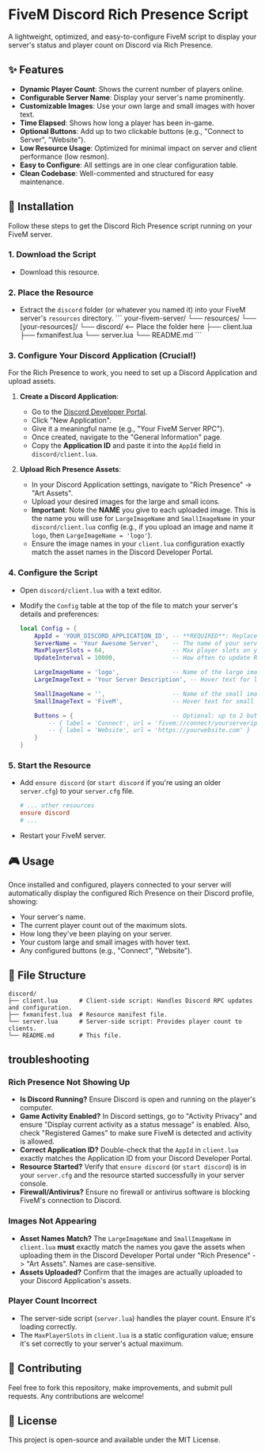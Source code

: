 # FiveM Discord Rich Presence Script

A lightweight, optimized, and easy-to-configure FiveM script to display your server's status and player count on Discord via Rich Presence.

## ✨ Features

*   **Dynamic Player Count**: Shows the current number of players online.
*   **Configurable Server Name**: Display your server's name prominently.
*   **Customizable Images**: Use your own large and small images with hover text.
*   **Time Elapsed**: Shows how long a player has been in-game.
*   **Optional Buttons**: Add up to two clickable buttons (e.g., "Connect to Server", "Website").
*   **Low Resource Usage**: Optimized for minimal impact on server and client performance (low resmon).
*   **Easy to Configure**: All settings are in one clear configuration table.
*   **Clean Codebase**: Well-commented and structured for easy maintenance.

## 🚀 Installation

Follow these steps to get the Discord Rich Presence script running on your FiveM server.

### 1. Download the Script

*   Download this resource.

### 2. Place the Resource

*   Extract the `discord` folder (or whatever you named it) into your FiveM server's `resources` directory.
    \`\`\`
    your-fivem-server/
    └── resources/
        └── [your-resources]/
            └── discord/  <-- Place the folder here
                ├── client.lua
                ├── fxmanifest.lua
                └── server.lua
                └── README.md
    \`\`\`

### 3. Configure Your Discord Application (Crucial!)

For the Rich Presence to work, you need to set up a Discord Application and upload assets.

1.  **Create a Discord Application**:
    *   Go to the [Discord Developer Portal](https://discord.com/developers/applications).
    *   Click "New Application".
    *   Give it a meaningful name (e.g., "Your FiveM Server RPC").
    *   Once created, navigate to the "General Information" page.
    *   Copy the **Application ID** and paste it into the `AppId` field in `discord/client.lua`.

2.  **Upload Rich Presence Assets**:
    *   In your Discord Application settings, navigate to "Rich Presence" -> "Art Assets".
    *   Upload your desired images for the large and small icons.
    *   **Important**: Note the **NAME** you give to each uploaded image. This is the name you will use for `LargeImageName` and `SmallImageName` in your `discord/client.lua` config (e.g., if you upload an image and name it `logo`, then `LargeImageName = 'logo'`).
    *   Ensure the image names in your `client.lua` configuration exactly match the asset names in the Discord Developer Portal.

### 4. Configure the Script

*   Open `discord/client.lua` with a text editor.
*   Modify the `Config` table at the top of the file to match your server's details and preferences:

    ```lua
    local Config = {
        AppId = 'YOUR_DISCORD_APPLICATION_ID', -- **REQUIRED**: Replace with your application ID
        ServerName = 'Your Awesome Server',    -- The name of your server
        MaxPlayerSlots = 64,                   -- Max player slots on your server
        UpdateInterval = 10000,                -- How often to update RPC (in milliseconds, 10000 = 10 seconds)

        LargeImageName = 'logo',               -- Name of the large image asset (must match Discord asset name)
        LargeImageText = 'Your Server Description', -- Hover text for large image

        SmallImageName = '',                   -- Name of the small image asset (leave empty if not used)
        SmallImageText = 'FiveM',              -- Hover text for small image (only applies if SmallImageName is set)

        Buttons = {                            -- Optional: up to 2 buttons
            -- { label = 'Connect', url = 'fivem://connect/yourserverip' }, -- Uncomment and fill in
            -- { label = 'Website', url = 'https://yourwebsite.com' }       -- Uncomment and fill in
        }
    }
    ```

### 5. Start the Resource

*   Add `ensure discord` (or `start discord` if you're using an older `server.cfg`) to your `server.cfg` file.
    ```cfg
    # ... other resources
    ensure discord
    # ...
    ```

*   Restart your FiveM server.

## 🎮 Usage

Once installed and configured, players connected to your server will automatically display the configured Rich Presence on their Discord profile, showing:

*   Your server's name.
*   The current player count out of the maximum slots.
*   How long they've been playing on your server.
*   Your custom large and small images with hover text.
*   Any configured buttons (e.g., "Connect", "Website").

## 📂 File Structure

```
discord/
├── client.lua      # Client-side script: Handles Discord RPC updates and configuration.
├── fxmanifest.lua  # Resource manifest file.
└── server.lua      # Server-side script: Provides player count to clients.
└── README.md       # This file.
```

##  troubleshooting

### Rich Presence Not Showing Up

*   **Is Discord Running?** Ensure Discord is open and running on the player's computer.
*   **Game Activity Enabled?** In Discord settings, go to "Activity Privacy" and ensure "Display current activity as a status message" is enabled. Also, check "Registered Games" to make sure FiveM is detected and activity is allowed.
*   **Correct Application ID?** Double-check that the `AppId` in `client.lua` exactly matches the Application ID from your Discord Developer Portal.
*   **Resource Started?** Verify that `ensure discord` (or `start discord`) is in your `server.cfg` and the resource started successfully in your server console.
*   **Firewall/Antivirus?** Ensure no firewall or antivirus software is blocking FiveM's connection to Discord.

### Images Not Appearing

*   **Asset Names Match?** The `LargeImageName` and `SmallImageName` in `client.lua` **must** exactly match the names you gave the assets when uploading them in the Discord Developer Portal under "Rich Presence" -> "Art Assets". Names are case-sensitive.
*   **Assets Uploaded?** Confirm that the images are actually uploaded to your Discord Application's assets.

### Player Count Incorrect

*   The server-side script (`server.lua`) handles the player count. Ensure it's loading correctly.
*   The `MaxPlayerSlots` in `client.lua` is a static configuration value; ensure it's set correctly to your server's actual maximum.

## 🤝 Contributing

Feel free to fork this repository, make improvements, and submit pull requests. Any contributions are welcome!

## 📄 License

This project is open-source and available under the MIT License.
